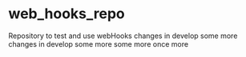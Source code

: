 # web_hooks_repo
Repository to test and use webHooks 
changes in develop
some more changes in develop
some more
some more
once more

